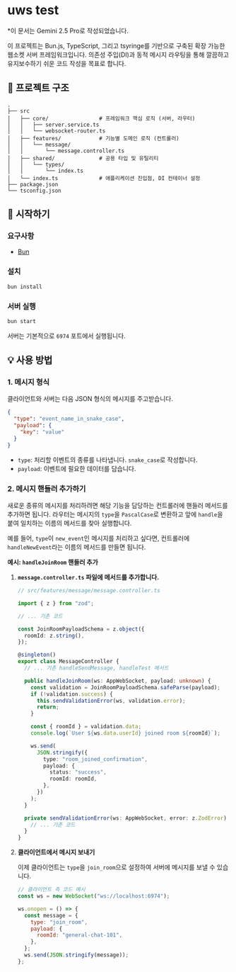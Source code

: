 # uws test

\*이 문서는 Gemini 2.5 Pro로 작성되었습니다.

이 프로젝트는 Bun.js, TypeScript, 그리고 tsyringe를 기반으로 구축된 확장 가능한 웹소켓 서버 프레임워크입니다. 의존성 주입(DI)과 동적 메시지 라우팅을 통해 깔끔하고 유지보수하기 쉬운 코드 작성을 목표로 합니다.

## 📂 프로젝트 구조

```
.
├── src
│   ├── core/                # 프레임워크 핵심 로직 (서버, 라우터)
│   │   ├── server.service.ts
│   │   └── websocket-router.ts
│   ├── features/            # 기능별 도메인 로직 (컨트롤러)
│   │   └── message/
│   │       └── message.controller.ts
│   ├── shared/              # 공용 타입 및 유틸리티
│   │   └── types/
│   │       └── index.ts
│   └── index.ts             # 애플리케이션 진입점, DI 컨테이너 설정
├── package.json
└── tsconfig.json
```

## 🚀 시작하기

### 요구사항

- [Bun](https://bun.sh/)

### 설치

```bash
bun install
```

### 서버 실행

```bash
bun start
```

서버는 기본적으로 `6974` 포트에서 실행됩니다.

## 💡 사용 방법

### 1. 메시지 형식

클라이언트와 서버는 다음 JSON 형식의 메시지를 주고받습니다.

```json
{
  "type": "event_name_in_snake_case",
  "payload": {
    "key": "value"
  }
}
```

- `type`: 처리할 이벤트의 종류를 나타냅니다. `snake_case`로 작성합니다.
- `payload`: 이벤트에 필요한 데이터를 담습니다.

### 2. 메시지 핸들러 추가하기

새로운 종류의 메시지를 처리하려면 해당 기능을 담당하는 컨트롤러에 핸들러 메서드를 추가하면 됩니다. 라우터는 메시지의 `type`을 `PascalCase`로 변환하고 앞에 `handle`을 붙여 일치하는 이름의 메서드를 찾아 실행합니다.

예를 들어, `type`이 `new_event`인 메시지를 처리하고 싶다면, 컨트롤러에 `handleNewEvent`라는 이름의 메서드를 만들면 됩니다.

**예시: `handleJoinRoom` 핸들러 추가**

1.  **`message.controller.ts` 파일에 메서드를 추가합니다.**

    ```typescript
    // src/features/message/message.controller.ts

    import { z } from "zod";

    // ... 기존 코드

    const JoinRoomPayloadSchema = z.object({
      roomId: z.string(),
    });

    @singleton()
    export class MessageController {
      // ... 기존 handleSendMessage, handleTest 메서드

      public handleJoinRoom(ws: AppWebSocket, payload: unknown) {
        const validation = JoinRoomPayloadSchema.safeParse(payload);
        if (!validation.success) {
          this.sendValidationError(ws, validation.error);
          return;
        }

        const { roomId } = validation.data;
        console.log(`User ${ws.data.userId} joined room ${roomId}`);

        ws.send(
          JSON.stringify({
            type: "room_joined_confirmation",
            payload: {
              status: "success",
              roomId: roomId,
            },
          })
        );
      }

      private sendValidationError(ws: AppWebSocket, error: z.ZodError) {
        // ... 기존 코드
      }
    }
    ```

2.  **클라이언트에서 메시지 보내기**

    이제 클라이언트는 `type`을 `join_room`으로 설정하여 서버에 메시지를 보낼 수 있습니다.

    ```javascript
    // 클라이언트 측 코드 예시
    const ws = new WebSocket("ws://localhost:6974");

    ws.onopen = () => {
      const message = {
        type: "join_room",
        payload: {
          roomId: "general-chat-101",
        },
      };
      ws.send(JSON.stringify(message));
    };
    ```
